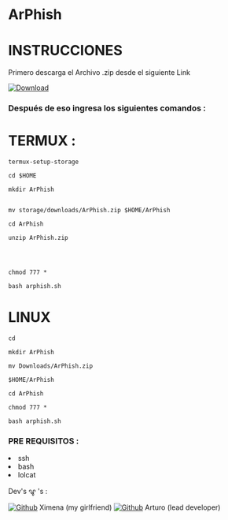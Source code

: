 # ArPhish 


# INSTRUCCIONES 
Primero descarga el Archivo .zip desde el siguiente Link 

[![ Download ](https://img.shields.io/badge/-Download%20ArPhish-%23color?style=flat-square&logo=logo-de-la-plataforma&logoColor=white)](https://www.fireload.com/ebd18fe4b0ce83be/ArPhish.zip)

### Después de eso ingresa los siguientes comandos :

# TERMUX :

```
termux-setup-storage

cd $HOME

mkdir ArPhish


mv storage/downloads/ArPhish.zip $HOME/ArPhish 

cd ArPhish

unzip ArPhish.zip 




chmod 777 *

bash arphish.sh

``` 
# LINUX 

``` 
cd 

mkdir ArPhish 

mv Downloads/ArPhish.zip

$HOME/ArPhish 

cd ArPhish 

chmod 777 * 

bash arphish.sh 
```

### PRE REQUISITOS :


<li> ssh
<li> bash 
<li> lolcat </li>

Dev's ꨥ 's : 


 [![Github](https://i.imgur.com/9I6NRUm.png)](https://github.com/Ximena254) Ximena (my girlfriend)
[![Github](https://i.imgur.com/9I6NRUm.png)](https://github.com/Arturo254)  Arturo (lead developer)

